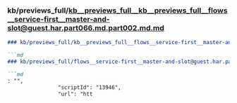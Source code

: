 ### kb/previews_full/kb__previews_full__kb__previews_full__flows__service-first__master-and-slot@guest.har.part066.md.part002.md.md

```md
### kb/previews_full/kb__previews_full__flows__service-first__master-and-slot@guest.har.part066.md.part002.md

```md
### kb/previews_full/flows__service-first__master-and-slot@guest.har.part066.md (part 002)

```md
: "",
                "scriptId": "13946",
                "url": "htt
```

```

```

```
